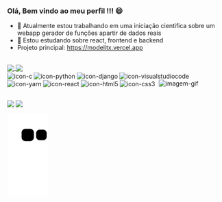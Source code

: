 ### Olá, Bem vindo ao meu perfil !!! 😄

- 🔭 Atualmente estou trabalhando em uma iniciação cientifica sobre um webapp gerador de funções apartir de dados reais 
- 🌱 Estou estudando sobre react, frontend e backend
- Projeto principal: https://modelitx.vercel.app

##

<div>
<a href = "https://github.com/nickmaia/github-readme-stats">
  <img align="center" src="https://github-readme-stats.vercel.app/api?username=nickmaia&show_icons=true&theme=merko"/>
  <img align="center" src= "https://github-readme-stats.vercel.app/api/top-langs/?username=nickmaia&layout=compact&show_icons=true&theme=merko"/>
</a>
</div>

<div>
<img align= "center" height="40" width="30" src="https://cdn.jsdelivr.net/gh/devicons/devicon/icons/c/c-original.svg" alt= "icon-c"/>
<img align= "center" height="40" width="30" src="https://cdn.jsdelivr.net/gh/devicons/devicon/icons/python/python-original.svg" alt= "icon-python"/>
<img align= "center" height="40" width="30" src="https://cdn.jsdelivr.net/gh/devicons/devicon/icons/django/django-original.svg" alt= "icon-django"/>
<img align= "center" height="40" width="30" src="https://cdn.jsdelivr.net/gh/devicons/devicon/icons/django/django-plain.svg" alt="icon-visualstudiocode" />
<img align= "center" height="40" width="30" src="https://cdn.jsdelivr.net/gh/devicons/devicon/icons/yarn/yarn-original.svg" alt="icon-yarn" />
<img align= "center" height="40" width="30" src="https://cdn.jsdelivr.net/gh/devicons/devicon/icons/react/react-original.svg" alt="icon-react"/>
<img align= "center" height="40" width="30" src="https://cdn.jsdelivr.net/gh/devicons/devicon/icons/html5/html5-original.svg" alt="icon-html5"/>
<img align= "center" height="40" width="30" src="https://cdn.jsdelivr.net/gh/devicons/devicon/icons/css3/css3-original.svg" alt="icon-css3"/>
<img align= "right" height="150" width="150"  src="![ezgif com-gif-maker](https://user-images.githubusercontent.com/88941862/175110153-3ff04adc-656e-4ee7-9da1-472a56f5a7ca.gif)
" alt="imagem-gif" />
 
</div>

##

<div>
<a href = "https://www.linkedin.com/in/nicole-maia-bbb7aa17b/"><img src="https://img.shields.io/badge/LinkedIn-0077B5?style=for-the-badge&logo=linkedin&logoColor=white" /></a>
<a href = "https://www.instagram.com/nickmaia20?r=nametag"><img src="https://img.shields.io/badge/Instagram-E4405F?style=for-the-badge&logo=instagram&logoColor=white" /></a>
</div>

![Snake animation](https://github.com/nickmaia/nickmaia/blob/output/github-contribution-grid-snake.svg)
